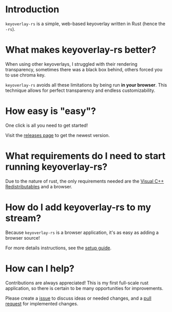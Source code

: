 # Introduction
`keyoverlay-rs` is a simple, web-based keyoverlay written in Rust (hence the `-rs`).

# What makes keyoverlay-rs better?
When using other keyoverlays, I struggled with their rendering transparency, sometimes there was a black box behind, others forced you to use chroma key.

`keyoverlay-rs` avoids all these limitations by being run **in your browser**. This technique allows for perfect transparency and endless customizability. 

# How easy is "easy"?
One click is all you need to get started!

Visit the [releases page](https://github.com/TheRacc2/keyoverlay-rs/releases) to get the newest version.

# What requirements do I need to start running keyoverlay-rs?
Due to the nature of rust, the only requirements needed are the [Visual C++ Redistributables](https://support.microsoft.com/en-us/help/2977003/the-latest-supported-visual-c-downloads) and a browser.

# How do I add keyoverlay-rs to my stream?
Because `keyoverlay-rs` is a browser application, it's as easy as adding a browser source!

For more details instructions, see the [setup guide](https://github.com/TheRacc2/keyoverlay-rs/blob/main/setup.md).

# How can I help?
Contributions are always appreciated! This is my first full-scale rust application, so there is certain to be many opportunities for improvements.

Please create a [issue](https://github.com/TheRacc2/keyoverlay-rs/issues) to discuss ideas or needed changes, and a [pull request](https://github.com/TheRacc2/keyoverlay-rs/pulls) for implemented changes.
